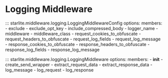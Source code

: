 # Logging Middleware

::: starlite.middleware.logging.LoggingMiddlewareConfig
    options:
        members:
            - exclude
            - exclude_opt_key
            - include_compressed_body
            - logger_name
            - middleware
            - middleware_class
            - request_cookies_to_obfuscate
            - request_headers_to_obfuscate
            - request_log_fields
            - request_log_message
            - response_cookies_to_obfuscate
            - response_headers_to_obfuscate
            - response_log_fields
            - response_log_message

::: starlite.middleware.logging.LoggingMiddleware
    options:
        members:
            - __init__
            - create_send_wrapper
            - extract_request_data
            - extract_response_data
            - log_message
            - log_request
            - log_response
